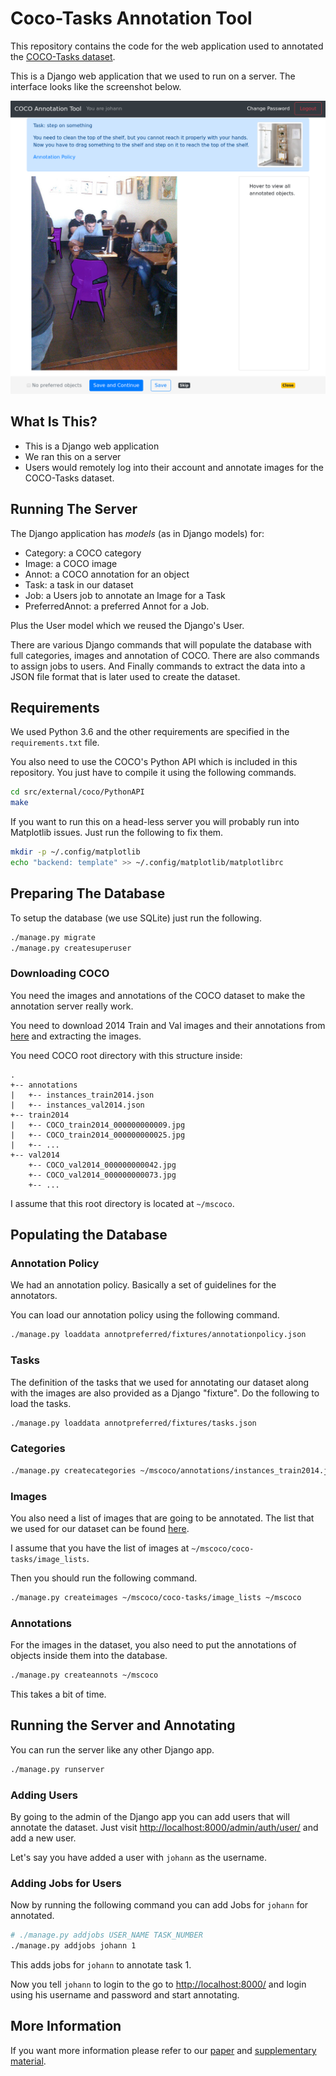 # Coco-Tasks Annotation Tool

This repository contains the code for the web application used to annotated the [COCO-Tasks dataset](https://github.com/coco-tasks/dataset).

This is a Django web application that we used to run on a server. The interface looks like the screenshot below.

![Screenshot](/screenshot.png)

## What Is This?

* This is a Django web application
* We ran this on a server
* Users would remotely log into their account and annotate images for the COCO-Tasks dataset.

## Running The Server

The Django application has *models* (as in Django models) for:

* Category: a COCO category
* Image: a COCO image
* Annot: a COCO annotation for an object
* Task: a task in our dataset
* Job: a Users job to annotate an Image for a Task
* PreferredAnnot: a preferred Annot for a Job.

Plus the User model which we reused the Django's User.



There are various Django commands that will populate the database with full categories, images and annotation of COCO. There are also commands to assign jobs to users. And Finally commands to extract the data into a JSON file format that is later used to create the dataset.



## Requirements

We used Python 3.6 and the other requirements are specified in the `requirements.txt` file.

You also need to use the COCO's Python API which is included in this repository. You just have to compile it using the following commands.

```bash
cd src/external/coco/PythonAPI
make
```

If you want to run this on a head-less server you will probably run into Matplotlib issues. Just run the following to fix them.

```bash
mkdir -p ~/.config/matplotlib
echo "backend: template" >> ~/.config/matplotlib/matplotlibrc
```

## Preparing The Database

To setup the database (we use SQLite) just run the following.

```bash
./manage.py migrate
./manage.py createsuperuser
```

### Downloading COCO

You need the images and annotations of the COCO dataset to make the annotation server really work.

You need to download 2014 Train and Val images and their annotations from [here](http://cocodataset.org/#download) and extracting the images.

You need COCO root directory with this structure inside:

```
.
+-- annotations
|   +-- instances_train2014.json
|   +-- instances_val2014.json
+-- train2014
|   +-- COCO_train2014_000000000009.jpg
|   +-- COCO_train2014_000000000025.jpg
|   +-- ...
+-- val2014
    +-- COCO_val2014_000000000042.jpg
    +-- COCO_val2014_000000000073.jpg
    +-- ...
```

I assume that this root directory is located at `~/mscoco`.

## Populating the Database

### Annotation Policy

We had an annotation policy. Basically a set of guidelines for the annotators.

You can load our annotation policy using the following command.

```bash
./manage.py loaddata annotpreferred/fixtures/annotationpolicy.json
```

### Tasks

The definition of the tasks that we used for annotating our dataset along with the images are also provided as a Django "fixture". Do the following to load the tasks.

```bash
./manage.py loaddata annotpreferred/fixtures/tasks.json
```

### Categories

```bash
./manage.py createcategories ~/mscoco/annotations/instances_train2014.json
```

### Images

You also need a list of images that are going to be annotated. The list that we used for our dataset can be found [here](https://github.com/coco-tasks/dataset/tree/cvpr2019/image_lists).

I assume that you have the list of images at `~/mscoco/coco-tasks/image_lists`.

Then you should run the following command.

```bash
./manage.py createimages ~/mscoco/coco-tasks/image_lists ~/mscoco
```

### Annotations

For the images in the dataset, you also need to put the annotations of objects inside them into the database.

```bash
./manage.py createannots ~/mscoco
```

This takes a bit of time.

## Running the Server and Annotating

You can run the server like any other Django app.

```bash
./manage.py runserver
```

### Adding Users

By going to the admin of the Django app you can add users that will annotate the dataset. Just visit <http://localhost:8000/admin/auth/user/> and add a new user.

Let's say you have added a user with `johann` as the username.

### Adding Jobs for Users

Now by running the following command you can add Jobs for `johann` for annotated.

```bash
# ./manage.py addjobs USER_NAME TASK_NUMBER
./manage.py addjobs johann 1
```

This adds jobs for `johann` to annotate task 1.

Now you tell `johann` to login to the go to <http://localhost:8000/> and login using his username and password and start annotating.



## More Information

If you want more information please refer to our [paper](https://arxiv.org/abs/1904.03000) and [supplementary material](https://yassersouri.github.io/papers/coco-tasks-cvpr2019-supmat.pdf).

